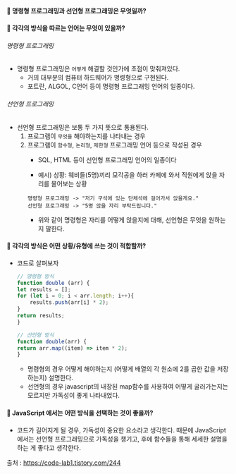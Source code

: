 #### 🖤 명령형 프로그래밍과 선언형 프로그래밍은 무엇일까?
#### 🖤 각각의 방식을 따르는 언어는 무엇이 있을까?
###### 명령형 프로그래밍
- 명령형 프로그래밍은 `어떻게` 해결할 것인가에 초점이 맞춰져있다.
    - 거의 대부분의 컴퓨터 하드웨어가 명령형으로 구현된다. 
    - 포트란, ALGOL, C언어 등이 명령형 프로그래밍 언어의 일종이다.

###### 선언형 프로그래밍
- 선언형 프로그래밍은 보통 두 가지 뜻으로 통용된다.
    1. 프로그램이 `무엇을` 해야하는지를 나타내는 경우
    2. 프로그램이 `함수형`, `논리형`, `제한형` 프로그래밍 언어 등으로 작성된 경우
        - SQL, HTML 등이 선언형 프로그래밍 언어의 일종이다

        - 예시) 상황: 웨비들(5명)끼리 모각공을 하러 카페에 와서 직원에게 앉을 자리를 물어보는 상황 
        ```
        명령형 프로그래밍 -> "저기 구석에 있는 단체석에 걸어가서 앉을게요."
        선언형 프로그래밍 -> "5명 앉을 자리 부탁드립니다."
        ```
        - 위와 같이 명령형은 자리를 어떻게 앉을지에 대해, 선언형은 무엇을 원하는지 말한다.


#### 🖤 각각의 방식은 어떤 상황/유형에 쓰는 것이 적합할까?
- 코드로 살펴보자
    ``` javascript
    // 명령형 방식
    function double (arr) {
    let results = [];
    for (let i = 0; i < arr.length; i++){
        results.push(arr[i] * 2);
    }
    return results;
    }

    // 선언형 방식
    function double(arr) {
    return arr.map((item) => item * 2);
    }
    ```
    - 명령형의 경우 어떻게 해야하는지 (어떻게 배열의 각 원소에 2를 곱한 값을 저장하는지) 설명한다.
    - 선언형의 경우 javascript의 내장된 map함수를 사용하여 어떻게 굴러가는지는 모르지만 가독성이 좋게 나타내었다.

#### 🖤 JavaScript 에서는 어떤 방식을 선택하는 것이 좋을까?
- 코드가 길어지게 될 경우, 가독성이 중요한 요소라고 생각한다. 
때문에 JavaScript에서는 선언형 프로그래밍으로 가독성을 챙기고, 후에 함수들을 통해 세세한 설명을 하는 게 좋다고 생각한다.


출처 : https://code-lab1.tistory.com/244
